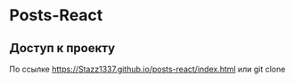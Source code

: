 # Posts-React

## Доступ к проекту

По ссылке https://Stazz1337.github.io/posts-react/index.html или git clone